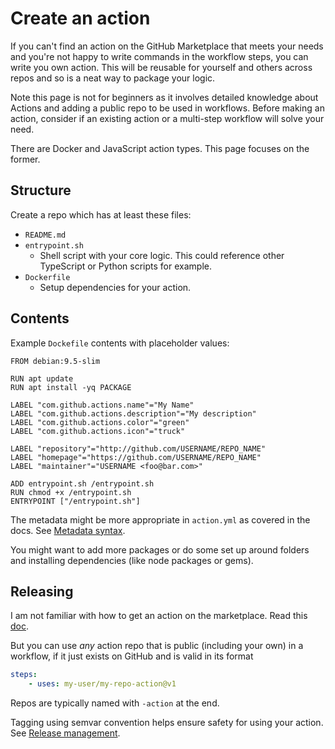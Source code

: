 # Create an action

If you can't find an action on the GitHub Marketplace that meets your needs and you're not happy to write commands in the workflow steps, you can write you own action. This will be reusable for yourself and others across repos and so is a neat way to package your logic.

Note this page is not for beginners as it involves detailed knowledge about Actions and adding a public repo to be used in workflows. Before making an action, consider if an existing action or a multi-step workflow will solve your need.

There are Docker and JavaScript action types. This page focuses on the former.

## Structure

Create a repo which has at least these files:

- `README.md`
- `entrypoint.sh`
    - Shell script with your core logic. This could reference other TypeScript or Python scripts for example.
- `Dockerfile`
    - Setup dependencies for your action.


## Contents

Example `Dockefile` contents with placeholder values:

```docker
FROM debian:9.5-slim

RUN apt update
RUN apt install -yq PACKAGE

LABEL "com.github.actions.name"="My Name"
LABEL "com.github.actions.description"="My description"
LABEL "com.github.actions.color"="green"
LABEL "com.github.actions.icon"="truck"

LABEL "repository"="http://github.com/USERNAME/REPO_NAME"
LABEL "homepage"="https://github.com/USERNAME/REPO_NAME"
LABEL "maintainer"="USERNAME <foo@bar.com>"

ADD entrypoint.sh /entrypoint.sh
RUN chmod +x /entrypoint.sh
ENTRYPOINT ["/entrypoint.sh"]
```

The metadata might be more appropriate in `action.yml` as covered in the docs. See [Metadata syntax](https://docs.github.com/en/actions/creating-actions/metadata-syntax-for-github-actions).

You might want to add more packages or do some set up around folders and installing dependencies (like node packages or gems).


## Releasing

I am not familiar with how to get an action on the marketplace. Read this [doc](https://docs.github.com/en/actions/creating-actions/publishing-actions-in-github-marketplace).

But you can use _any_ action repo that is public (including your own) in a workflow, if it just exists on GitHub and is valid in its format

```yaml
steps:
    - uses: my-user/my-repo-action@v1
```

Repos are typically named with `-action` at the end.

Tagging using semvar convention helps ensure safety for using your action. See [Release management](https://docs.github.com/en/actions/creating-actions/about-actions#using-release-management-for-actions).
